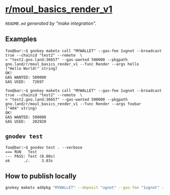 # [r/moul_basics_render_v1](https://test2.gno.land/r/moul_basics_render_v1)
_`README.md` generated by "make integration"._

## Examples

```console
foo@bar:~$ gnokey maketx call "MYWALLET" --gas-fee 1ugnot --broadcast true --chainid "test2" --remote  \
> "test2.gno.land:36657" --gas-wanted 500000 --pkgpath gno.land/r/moul_basics_render_v1 --func Render --args hello
("Hello World!" string)
OK!
GAS WANTED: 500000
GAS USED:   72697
```

```console
foo@bar:~$ gnokey maketx call "MYWALLET" --gas-fee 1ugnot --broadcast true --chainid "test2" --remote  \
> "test2.gno.land:36657" --gas-wanted 500000 --pkgpath gno.land/r/moul_basics_render_v1 --func Render --args foobar
("404" string)
OK!
GAS WANTED: 500000
GAS USED:   202920
```

## `gnodev test`

```console
foo@bar:~$ gnodev test . --verbose
=== RUN   Test
--- PASS: Test (0.00s)
ok      ./. 	3.03s
```

## How to publish locally

```sh
gnokey maketx addpkg "MYWALLET" --deposit "ugnot" --gas-fee "1ugnot" --gas-wanted "5000000" --broadcast true --remote "localhost:26657" --chainid "dev" --pkgpath "gno.land/r/moul_basics_render_v1" --pkgdir "."
```

